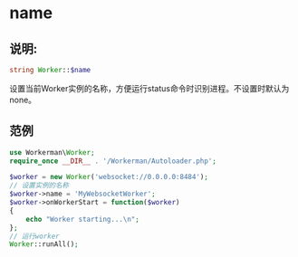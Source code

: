 # name

## 说明:
```php
string Worker::$name
```

设置当前Worker实例的名称，方便运行status命令时识别进程。不设置时默认为none。


## 范例

```php
use Workerman\Worker;
require_once __DIR__ . '/Workerman/Autoloader.php';

$worker = new Worker('websocket://0.0.0.0:8484');
// 设置实例的名称
$worker->name = 'MyWebsocketWorker';
$worker->onWorkerStart = function($worker)
{
    echo "Worker starting...\n";
};
// 运行worker
Worker::runAll();
```
